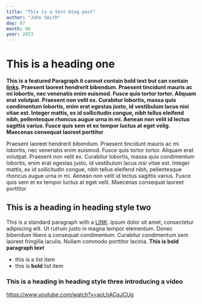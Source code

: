 ```yaml
---
title: "This is a test blog post"
author: "John Smith"
day: 07
month: 06
year: 2023
---
```


# This is a heading one

**This is a featured Paragraph it cannot contain bold text but can contain [links](https://www.google.com). Praesent laoreet hendrerit bibendum. Praesent tincidunt mauris ac mi lobortis, nec venenatis enim euismod. Fusce quis tortor tortor. Aliquam erat volutpat. Praesent non velit ex. Curabitur lobortis, massa quis condimentum lobortis, enim erat egestas justo, id vestibulum lacus nisi vitae est. Integer mattis, ex id sollicitudin congue, nibh tellus eleifend nibh, pellentesque rhoncus augue urna in mi. Aenean non velit id lectus sagittis varius. Fusce quis sem et ex tempor luctus at eget velig. Maecenas consequat laoreet porttitor**

Praesent laoreet hendrerit bibendum. Praesent tincidunt mauris ac mi lobortis, nec venenatis enim euismod. Fusce quis tortor tortor. Aliquam erat volutpat. Praesent non velit ex. Curabitur lobortis, massa quis condimentum lobortis, enim erat egestas justo, id vestibulum lacus nisi vitae est. Integer mattis, ex id sollicitudin congue, nibh tellus eleifend nibh, pellentesque rhoncus augue urna in mi. Aenean non velit id lectus sagittis varius. Fusce quis sem et ex tempor luctus at eget velit. Maecenas consequat laoreet porttitor

## This is a heading in heading style two

This is a standard paragraph with a [LINK](https://www.google.com). ipsum dolor sit amet, consectetur adipiscing elit. Ut rutrum justo in magna tempor elementum. Donec bibendum libero a consequat condimentum. Curabitur condimentum sem laoreet fringilla iaculis. Nullam commodo porttitor lacinia. **This is bold paragraph text**

- this is a list item
- this is **bold** list item

### This is a heading in heading style three introducing a video

https://www.youtube.com/watch?v=aoLhACqJCUg
